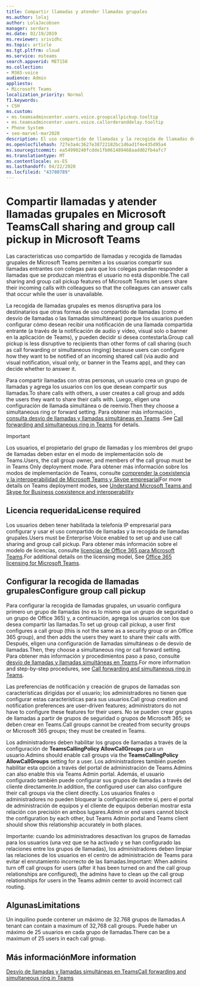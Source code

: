 ```yaml
---
title: Compartir llamadas y atender llamadas grupales
ms.author: lolaj
author: LolaJacobsen
manager: serdars
ms.date: 02/19/2019
ms.reviewer: srividhc
ms.topic: article
ms.tgt.pltfrm: cloud
ms.service: msteams
search.appverid: MET150
ms.collection:
- M365-voice
audience: Admin
appliesto:
- Microsoft Teams
localization_priority: Normal
f1.keywords:
- CSH
ms.custom:
- ms.teamsadmincenter.users.voice.groupcallpickup.tooltip
- ms.teamsadmincenter.users.voice.callorderanddelay.tooltip
- Phone System
- seo-marvel-mar2020
description: El uso compartido de llamadas y la recogida de llamadas de Grupo permiten a los usuarios compartir llamadas entrantes con colegas para que las llamadas se puedan capturar cuando el usuario no está disponible.
ms.openlocfilehash: 727e3a4c3627e38722182bc1d6ad1f4e435d95a4
ms.sourcegitcommit: ea54990240fcdde1fb061489468aadd02fb4afc7
ms.translationtype: MT
ms.contentlocale: es-ES
ms.lasthandoff: 04/22/2020
ms.locfileid: "43780789"
---
```

# <a name="call-sharing-and-group-call-pickup-in-microsoft-teams"></a><span data-ttu-id="63796-103">Compartir llamadas y atender llamadas grupales en Microsoft Teams</span><span class="sxs-lookup"><span data-stu-id="63796-103">Call sharing and group call pickup in Microsoft Teams</span></span>

<span data-ttu-id="63796-104">Las características uso compartido de llamadas y recogida de llamadas grupales de Microsoft Teams permiten a los usuarios compartir sus llamadas entrantes con colegas para que los colegas puedan responder a llamadas que se produzcan mientras el usuario no está disponible.</span><span class="sxs-lookup"><span data-stu-id="63796-104">The call sharing and group call pickup features of Microsoft Teams let users share their incoming calls with colleagues so that the colleagues can answer calls that occur while the user is unavailable.</span></span>

<span data-ttu-id="63796-105">La recogida de llamadas grupales es menos disruptiva para los destinatarios que otras formas de uso compartido de llamadas (como el desvío de llamadas o las llamadas simultáneas) porque los usuarios pueden configurar cómo desean recibir una notificación de una llamada compartida entrante (a través de la notificación de audio y vídeo, visual solo o banner en la aplicación de Teams), y pueden decidir si desea contestarla.</span><span class="sxs-lookup"><span data-stu-id="63796-105">Group call pickup is less disruptive to recipients than other forms of call sharing (such as call forwarding or simultaneous ringing) because users can configure how they want to be notified of an incoming shared call (via audio and visual notification, visual only, or banner in the Teams app), and they can decide whether to answer it.</span></span>

<span data-ttu-id="63796-106">Para compartir llamadas con otras personas, un usuario crea un grupo de llamadas y agrega los usuarios con los que desean compartir sus llamadas.</span><span class="sxs-lookup"><span data-stu-id="63796-106">To share calls with others, a user creates a call group and adds the users they want to share their calls with.</span></span> <span data-ttu-id="63796-107">Luego, eligen una configuración de llamada simultánea o de reenvío.</span><span class="sxs-lookup"><span data-stu-id="63796-107">Then they choose a simultaneous ring or forward setting.</span></span> <span data-ttu-id="63796-108">Para obtener más información [, consulta desvío de llamadas y llamadas simultáneas en Teams](https://support.office.com/article/call-forwarding-and-simultaneous-ring-in-teams-a88da9e8-1343-4d3c-9bda-4b9615e4183e) .</span><span class="sxs-lookup"><span data-stu-id="63796-108">See [Call forwarding and simultaneous ring in Teams](https://support.office.com/article/call-forwarding-and-simultaneous-ring-in-teams-a88da9e8-1343-4d3c-9bda-4b9615e4183e) for details.</span></span>

> [!IMPORTANT]
> <span data-ttu-id="63796-109">Los usuarios, el propietario del grupo de llamadas y los miembros del grupo de llamadas deben estar en el modo de implementación solo de Teams.</span><span class="sxs-lookup"><span data-stu-id="63796-109">Users, the call group owner, and members of the call group must be in Teams Only deployment mode.</span></span> <span data-ttu-id="63796-110">Para obtener más información sobre los modos de implementación de Teams, consulte [comprender la coexistencia y la interoperabilidad de Microsoft Teams y Skype empresarial](teams-and-skypeforbusiness-coexistence-and-interoperability.md)</span><span class="sxs-lookup"><span data-stu-id="63796-110">For more details on Teams deployment modes, see [Understand Microsoft Teams and Skype for Business coexistence and interoperability](teams-and-skypeforbusiness-coexistence-and-interoperability.md)</span></span>

## <a name="license-required"></a><span data-ttu-id="63796-111">Licencia requerida</span><span class="sxs-lookup"><span data-stu-id="63796-111">License required</span></span>

<span data-ttu-id="63796-112">Los usuarios deben tener habilitada la telefonía IP empresarial para configurar y usar el uso compartido de llamadas y la recogida de llamadas grupales.</span><span class="sxs-lookup"><span data-stu-id="63796-112">Users must be Enterprise Voice enabled to set up and use call sharing and group call pickup.</span></span> <span data-ttu-id="63796-113">Para obtener más información sobre el modelo de licencias, consulte [licencias de Office 365 para Microsoft Teams](office-365-licensing.md).</span><span class="sxs-lookup"><span data-stu-id="63796-113">For additional details on the licensing model, See [Office 365 licensing for Microsoft Teams](office-365-licensing.md).</span></span>

## <a name="configure-group-call-pickup"></a><span data-ttu-id="63796-114">Configurar la recogida de llamadas grupales</span><span class="sxs-lookup"><span data-stu-id="63796-114">Configure group call pickup</span></span>

<span data-ttu-id="63796-115">Para configurar la recogida de llamadas grupales, un usuario configura primero un grupo de llamadas (no es lo mismo que un grupo de seguridad o un grupo de Office 365) y, a continuación, agrega los usuarios con los que desea compartir las llamadas.</span><span class="sxs-lookup"><span data-stu-id="63796-115">To set up group call pickup, a user first configures a call group (this is not the same as a security group or an Office 365 group), and then adds the users they want to share their calls with.</span></span> <span data-ttu-id="63796-116">Después, eligen una configuración de llamadas simultáneas o de desvío de llamadas.</span><span class="sxs-lookup"><span data-stu-id="63796-116">Then, they choose a simultaneous ring or call forward setting.</span></span> <span data-ttu-id="63796-117">Para obtener más información y procedimientos paso a paso, consulte [desvío de llamadas y llamadas simultáneas en Teams](https://support.office.com/article/call-forwarding-and-simultaneous-ring-in-teams-a88da9e8-1343-4d3c-9bda-4b9615e4183e).</span><span class="sxs-lookup"><span data-stu-id="63796-117">For more information and step-by-step procedures, see [Call forwarding and simultaneous ring in Teams](https://support.office.com/article/call-forwarding-and-simultaneous-ring-in-teams-a88da9e8-1343-4d3c-9bda-4b9615e4183e).</span></span>

<span data-ttu-id="63796-118">Las preferencias de notificación y creación de grupos de llamadas son características dirigidas por el usuario; los administradores no tienen que configurar estas características para sus usuarios.</span><span class="sxs-lookup"><span data-stu-id="63796-118">Call group creation and notification preferences are user-driven features; administrators do not have to configure these features for their users.</span></span> <span data-ttu-id="63796-119">No se pueden crear grupos de llamadas a partir de grupos de seguridad o grupos de Microsoft 365; se deben crear en Teams.</span><span class="sxs-lookup"><span data-stu-id="63796-119">Call groups cannot be created from security groups or Microsoft 365 groups; they must be created in Teams.</span></span>

<span data-ttu-id="63796-120">Los administradores deben habilitar los grupos de llamadas a través de la configuración de **TeamsCallingPolicy AllowCallGroups** para un usuario.</span><span class="sxs-lookup"><span data-stu-id="63796-120">Admins should enable call groups via the **TeamsCallingPolicy AllowCallGroups** setting for a user.</span></span> <span data-ttu-id="63796-121">Los administradores también pueden habilitar esta opción a través del portal de administración de Teams.</span><span class="sxs-lookup"><span data-stu-id="63796-121">Admins can also enable this via Teams Admin portal.</span></span>  <span data-ttu-id="63796-122">Además, el usuario configurado también puede configurar sus grupos de llamadas a través del cliente directamente.</span><span class="sxs-lookup"><span data-stu-id="63796-122">In addition, the configured user can also configure their call groups via the client directly.</span></span> <span data-ttu-id="63796-123">Los usuarios finales o administradores no pueden bloquear la configuración entre sí, pero el portal de administración de equipos y el cliente de equipos deberían mostrar esta relación con precisión en ambos lugares.</span><span class="sxs-lookup"><span data-stu-id="63796-123">Admin or end users cannot block the configuration by each other, but Teams Admin portal and Teams client should show this relationship accurately in both places.</span></span> 

<span data-ttu-id="63796-124">Importante: cuando los administradores desactivan los grupos de llamadas para los usuarios (una vez que se ha activado y se han configurado las relaciones entre los grupos de llamadas), los administradores deben limpiar las relaciones de los usuarios en el centro de administración de Teams para evitar el enrutamiento incorrecto de las llamadas.</span><span class="sxs-lookup"><span data-stu-id="63796-124">Important: When admins turn off call groups for users (after it has been turned on and the call group relationships are configured), the admins have to clean up the call group relationships for users in the Teams admin center to avoid incorrect call routing.</span></span> 

## <a name="limitations"></a><span data-ttu-id="63796-125">Algunas</span><span class="sxs-lookup"><span data-stu-id="63796-125">Limitations</span></span>

<span data-ttu-id="63796-126">Un inquilino puede contener un máximo de 32.768 grupos de llamadas.</span><span class="sxs-lookup"><span data-stu-id="63796-126">A tenant can contain a maximum of 32,768 call groups.</span></span> <span data-ttu-id="63796-127">Puede haber un máximo de 25 usuarios en cada grupo de llamadas.</span><span class="sxs-lookup"><span data-stu-id="63796-127">There can be a maximum of 25 users in each call group.</span></span> 

## <a name="more-information"></a><span data-ttu-id="63796-128">Más información</span><span class="sxs-lookup"><span data-stu-id="63796-128">More information</span></span>

[<span data-ttu-id="63796-129">Desvío de llamadas y llamadas simultáneas en Teams</span><span class="sxs-lookup"><span data-stu-id="63796-129">Call forwarding and simultaneous ring in Teams</span></span>](https://support.office.com/article/call-forwarding-and-simultaneous-ring-in-teams-a88da9e8-1343-4d3c-9bda-4b9615e4183e)

